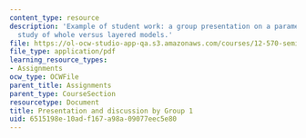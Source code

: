 ```yaml
---
content_type: resource
description: 'Example of student work: a group presentation on a parameterized convection
  study of whole versus layered models.'
file: https://ol-ocw-studio-app-qa.s3.amazonaws.com/courses/12-570-seminar-in-geophysics-thermal-and-chemical-evolution-of-the-earth-spring-2005/6515198e10adf167a98a09077eec5e80_150205_group1.pdf
file_type: application/pdf
learning_resource_types:
- Assignments
ocw_type: OCWFile
parent_title: Assignments
parent_type: CourseSection
resourcetype: Document
title: Presentation and discussion by Group 1
uid: 6515198e-10ad-f167-a98a-09077eec5e80
---
```

